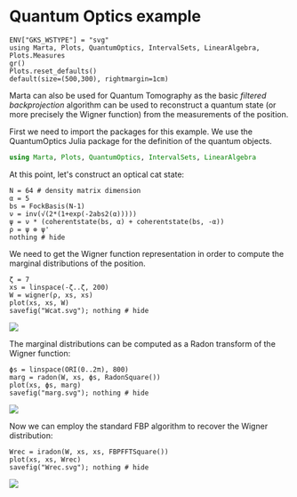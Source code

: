 # Quantum Optics example

```@setup qoptics
ENV["GKS_WSTYPE"] = "svg"
using Marta, Plots, QuantumOptics, IntervalSets, LinearAlgebra, Plots.Measures
gr()
Plots.reset_defaults()
default(size=(500,300), rightmargin=1cm)
```

Marta can also be used for Quantum Tomography as the basic
_filtered backprojection_ algorithm can be used to
reconstruct a quantum state (or more precisely the Wigner
function) from the measurements of the position.

First we need to import the packages for this example. We
use the QuantumOptics Julia package for the definition of
the quantum objects.

```julia
using Marta, Plots, QuantumOptics, IntervalSets, LinearAlgebra
```

At this point, let's construct an optical cat state:

```@example qoptics
N = 64 # density matrix dimension
α = 5
bs = FockBasis(N-1)
ν = inv(√(2*(1+exp(-2abs2(α)))))
ψ = ν * (coherentstate(bs, α) + coherentstate(bs, -α))
ρ = ψ ⊗ ψ'
nothing # hide
```

We need to get the Wigner function representation in order
to compute the marginal distributions of the position.

```@example qoptics
ζ = 7
xs = linspace(-ζ..ζ, 200)
W = wigner(ρ, xs, xs)
plot(xs, xs, W)
savefig("Wcat.svg"); nothing # hide
```

![](Wcat.svg)

The marginal distributions can be computed as a Radon
transform of the Wigner function:

```@example qoptics
ϕs = linspace(ORI(0..2π), 800)
marg = radon(W, xs, ϕs, RadonSquare())
plot(xs, ϕs, marg)
savefig("marg.svg"); nothing # hide
```

![](marg.svg)

Now we can employ the standard FBP algorithm to recover the
Wigner distribution:

```@example qoptics
Wrec = iradon(W, xs, xs, FBPFFTSquare())
plot(xs, xs, Wrec)
savefig("Wrec.svg"); nothing # hide
```

![](Wrec.svg)
